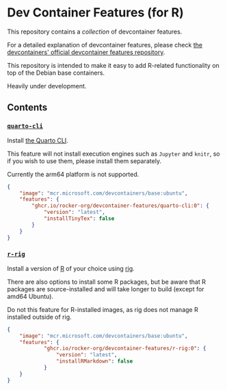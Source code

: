 # Dev Container Features (for R)

This repository contains a _collection_ of devcontainer features.

For a detailed explanation of devcontainer features,
please check [the devcontainers' official devcontainer features repository](https://github.com/devcontainers/features).

This repository is intended to make it easy to add R-related functionality on top of the Debian base containers.

Heavily under development.

## Contents

### [`quarto-cli`](src/quarto-cli/README.md)

Install [the Quarto CLI](https://quarto.org/).

This feature will not install execution engines such as `Jupyter` and `knitr`,
so if you wish to use them, please install them separately.

Currently the arm64 platform is not supported.

```json
{
    "image": "mcr.microsoft.com/devcontainers/base:ubuntu",
    "features": {
        "ghcr.io/rocker-org/devcontainer-features/quarto-cli:0": {
            "version": "latest",
            "installTinyTex": false
        }
    }
}
```

### [`r-rig`](src/r-rig/README.md)

Install a version of [R](https://www.r-project.org/) of your choice using [rig](https://github.com/r-lib/rig).

There are also options to install some R packages,
but be aware that R packages are source-installed and will take longer to build (except for amd64 Ubuntu).

Do not this feature for R-installed images, as rig does not manage R installed outside of rig.

```json
{
    "image": "mcr.microsoft.com/devcontainers/base:ubuntu",
    "features": {
            "ghcr.io/rocker-org/devcontainer-features/r-rig:0": {
                "version": "latest",
                "installRMarkdown": false
            }
    }
}
```
